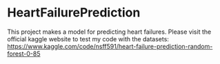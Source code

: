# HeartFailurePrediction
This project makes a model for predicting heart failures. Please visit the official kaggle website to test my code with the datasets: https://www.kaggle.com/code/nsff591/heart-failure-prediction-random-forest-0-85
